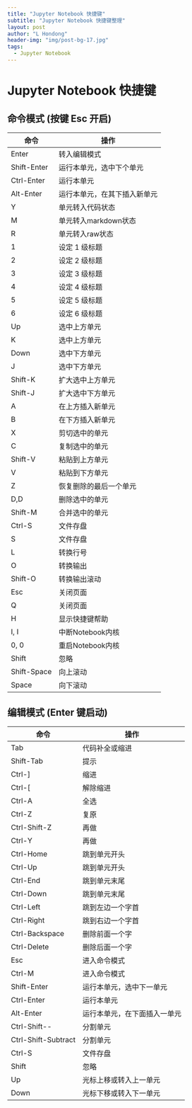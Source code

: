 ```yaml
---
title: "Jupyter Notebook 快捷键"
subtitle: "Jupyter Notebook 快捷键整理"
layout: post
author: "L Hondong"
header-img: "img/post-bg-17.jpg"
tags:
  - Jupyter Notebook
---
```


# Jupyter Notebook 快捷键

## 命令模式 (按键 Esc 开启)

|命令|操作|
|---|---|
|Enter|转入编辑模式|
|Shift-Enter|运行本单元，选中下个单元|
|Ctrl-Enter|运行本单元|
|Alt-Enter|运行本单元，在其下插入新单元|
|Y|单元转入代码状态|
|M|单元转入markdown状态|
|R|单元转入raw状态|
|1|设定 1 级标题|
|2|设定 2 级标题|
|3|设定 3 级标题|
|4|设定 4 级标题|
|5|设定 5 级标题|
|6|设定 6 级标题|
|Up|选中上方单元|
|K|选中上方单元|
|Down|选中下方单元|
|J|选中下方单元|
|Shift-K|扩大选中上方单元|
|Shift-J|扩大选中下方单元|
|A|在上方插入新单元|
|B|在下方插入新单元|
|X|剪切选中的单元|
|C|复制选中的单元|
|Shift-V|粘贴到上方单元|
|V|粘贴到下方单元|
|Z|恢复删除的最后一个单元|
|D,D|删除选中的单元|
|Shift-M|合并选中的单元|
|Ctrl-S|文件存盘|
|S|文件存盘|
|L|转换行号|
|O|转换输出|
|Shift-O|转换输出滚动|
|Esc|关闭页面|
|Q|关闭页面|
|H|显示快捷键帮助|
|I, I|中断Notebook内核|
|0, 0|重启Notebook内核|
|Shift|忽略|
|Shift-Space|向上滚动|
|Space|向下滚动|

## 编辑模式 (Enter 键启动)

|命令|操作|
|---|---|
|Tab|代码补全或缩进|
|Shift-Tab|提示|
|Ctrl-]|缩进|
|Ctrl-[|解除缩进|
|Ctrl-A|全选|
|Ctrl-Z|复原|
|Ctrl-Shift-Z|再做|
|Ctrl-Y|再做|
|Ctrl-Home|跳到单元开头|
|Ctrl-Up|跳到单元开头|
|Ctrl-End|跳到单元末尾|
|Ctrl-Down|跳到单元末尾|
|Ctrl-Left|跳到左边一个字首|
|Ctrl-Right|跳到右边一个字首|
|Ctrl-Backspace|删除前面一个字|
|Ctrl-Delete|删除后面一个字|
|Esc|进入命令模式|
|Ctrl-M|进入命令模式|
|Shift-Enter|运行本单元，选中下一单元|
|Ctrl-Enter|运行本单元|
|Alt-Enter|运行本单元，在下面插入一单元|
|Ctrl-Shift--|分割单元|
|Ctrl-Shift-Subtract|分割单元|
|Ctrl-S|文件存盘|
|Shift|忽略|
|Up|光标上移或转入上一单元|
|Down|光标下移或转入下一单元|